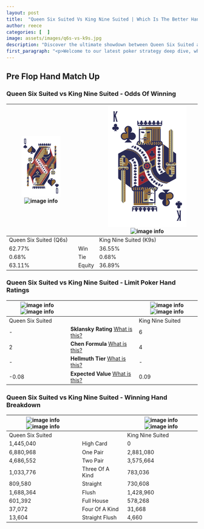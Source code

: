 ```yaml
---
layout: post
title:  "Queen Six Suited Vs King Nine Suited | Which Is The Better Hand In Poker? A Complete Guide"
author: reece
categories: [  ]
image: assets/images/q6s-vs-k9s.jpg
description: "Discover the ultimate showdown between Queen Six Suited and King Nine Suited in poker! Uncover the odds, strategies, and scenarios where one hand triumphs over the other. Get ready to up your poker game with this thrilling analysis."
first_paragraph: "<p>Welcome to our latest poker strategy deep dive, where we're pitting two distinct hands against each other in a high-stakes showdown: Queen Six Suited vs King Nine Suited.</p><p>In the dynamic world of poker, every decision counts, and knowing which hand holds the upper hand is key to your success at the table.</p><p>In this article, we'll dissect these two hands, explore the scenarios where one dominates the other, and equip you with the knowledge to make strategic choices that can tip the odds in your favor.</p><p>Get ready to unravel the intriguing dynamics of these poker hands and elevate your game to new heights.</p>"
---
```




[comment]: # (sp0)

## Pre Flop Hand Match Up

<div class="table hand-ratings" markdown="1"> 



### Queen Six Suited vs King Nine Suited - Odds Of Winning


    
| ![image info](assets/images/hand1/Q.png) ![image info](assets/images/hand1/6s.png) |  | ![image info](assets/images/hand2/K.png) ![image info](assets/images/hand2/9s.png) |
| -------- | -------- | -------- |
| Queen Six Suited (Q6s) |  | King Nine Suited (K9s) |
| 62.77% | Win | 36.55% |
| 0.68% | Tie | 0.68% |
| 63.11% | Equity | 36.89% |




[comment]: # (sp1)



### Queen Six Suited vs King Nine Suited - Limit Poker Hand Ratings


    
| ![image info](https://www.riverpairs.com/assets/images/hand1/Q.png) ![image info](https://www.riverpairs.com/assets/images/hand1/6s.png) |  | ![image info](https://www.riverpairs.com/assets/images/hand2/K.png) ![image info](https://www.riverpairs.com/assets/images/hand2/9s.png) |
| -------- | -------- | -------- |
| Queen Six Suited |  | King Nine Suited |
| - | **Sklansky Rating** [What is this?](/sklansky-rating-explained) | 6 |
| 2 | **Chen Formula** [What is this?](/chen-formula-explained) | 4 |
| - | **Hellmuth Tier** [What is this?](/Hellmuth-tier-explained) | - |
| -0.08 | **Expected Value** [What is this?](/expected-value-explained) | 0.09 |




[comment]: # (sp2)



### Queen Six Suited vs King Nine Suited - Winning Hand Breakdown


    
| ![image info](https://www.riverpairs.com/assets/images/hand1/Q.png) ![image info](https://www.riverpairs.com/assets/images/hand1/6s.png) |  | ![image info](https://www.riverpairs.com/assets/images/hand2/K.png) ![image info](https://www.riverpairs.com/assets/images/hand2/9s.png) |
| -------- | -------- | -------- |
| Queen Six Suited |  | King Nine Suited |
| 1,445,040 | High Card | 0 |
| 6,880,968 | One Pair | 2,881,080 |
| 4,686,552 | Two Pair | 3,575,664 |
| 1,033,776 | Three Of A Kind | 783,036 |
| 809,580 | Straight | 730,608 |
| 1,688,364 | Flush | 1,428,960 |
| 601,392 | Full House | 578,268 |
| 37,072 | Four Of A Kind | 31,668 |
| 13,604 | Straight Flush | 4,660 |




[comment]: # (sp3)



</div>

[comment]: # (sp4)



[comment]: # (sp5)

